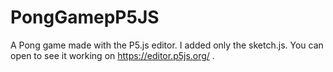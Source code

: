 # PongGamepP5JS
A Pong game made with the P5.js editor. 
I added only the sketch.js. You can open to see it working on https://editor.p5js.org/ .
